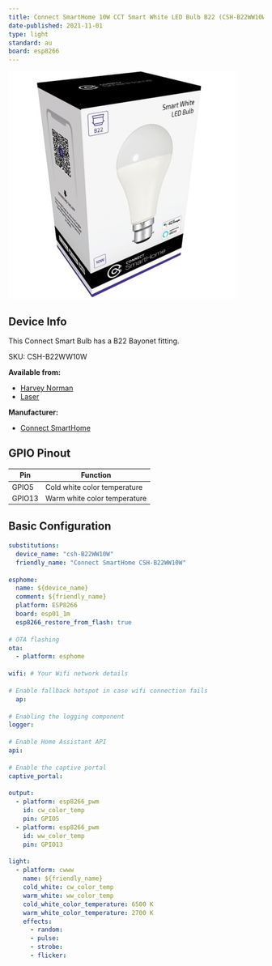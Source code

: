 ```yaml
---
title: Connect SmartHome 10W CCT Smart White LED Bulb B22 (CSH-B22WW10W)
date-published: 2021-11-01
type: light
standard: au
board: esp8266
---
```


![Connect SmartHome 10W CCT Smart White LED Bulb](connect_smarthome_CSH-B22WW10W.jpg "Connect SmartHome 10W CCT Smart White LED Bulb")

## Device Info

This Connect Smart Bulb has a B22 Bayonet fitting.

SKU: CSH-B22WW10W

**Available from:**

- [Harvey Norman](https://www.harveynorman.com.au/)
- [Laser](https://www.laserco.com.au/)

**Manufacturer:**

- [Connect SmartHome](https://connectsmarthome.com.au/product/connect-10w-smart-white-bulb-b22/)

## GPIO Pinout

| Pin    | Function                     |
| ------ | ---------------------------- |
| GPIO5  | Cold white color temperature |
| GPIO13 | Warm white color temperature |

## Basic Configuration

```yaml
substitutions:
  device_name: "csh-B22WW10W"
  friendly_name: "Connect SmartHome CSH-B22WW10W"

esphome:
  name: ${device_name}
  comment: ${friendly_name}
  platform: ESP8266
  board: esp01_1m
  esp8266_restore_from_flash: true
    
# OTA flashing
ota:
  - platform: esphome

wifi: # Your Wifi network details
  
# Enable fallback hotspot in case wifi connection fails  
  ap:

# Enabling the logging component
logger:

# Enable Home Assistant API
api:

# Enable the captive portal
captive_portal:

output:
  - platform: esp8266_pwm
    id: cw_color_temp
    pin: GPIO5
  - platform: esp8266_pwm
    id: ww_color_temp
    pin: GPIO13

light:
  - platform: cwww
    name: ${friendly_name}
    cold_white: cw_color_temp
    warm_white: ww_color_temp
    cold_white_color_temperature: 6500 K
    warm_white_color_temperature: 2700 K
    effects:
      - random:
      - pulse:
      - strobe:
      - flicker:
```
